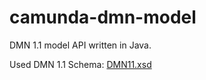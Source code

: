 camunda-dmn-model
==================

DMN 1.1 model API written in Java.

Used DMN 1.1 Schema: [DMN11.xsd](src/main/resources/org/cibseven/bpm/model/dmn/schema/DMN11.xsd)

